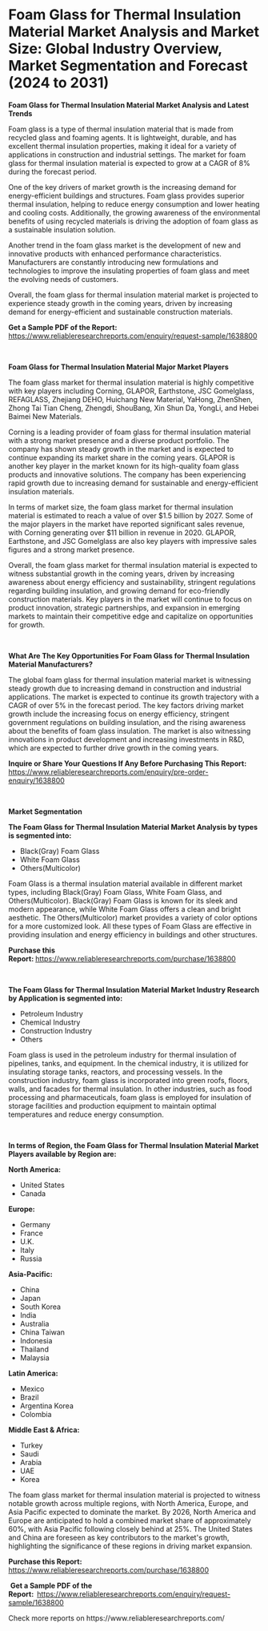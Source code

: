 <p><h1>Foam Glass for Thermal Insulation Material Market Analysis and Market Size: Global Industry Overview, Market Segmentation and Forecast (2024 to 2031)</h1></p><p><strong>Foam Glass for Thermal Insulation Material Market Analysis and Latest Trends</strong></p>
<p><p>Foam glass is a type of thermal insulation material that is made from recycled glass and foaming agents. It is lightweight, durable, and has excellent thermal insulation properties, making it ideal for a variety of applications in construction and industrial settings. The market for foam glass for thermal insulation material is expected to grow at a CAGR of 8% during the forecast period.</p><p>One of the key drivers of market growth is the increasing demand for energy-efficient buildings and structures. Foam glass provides superior thermal insulation, helping to reduce energy consumption and lower heating and cooling costs. Additionally, the growing awareness of the environmental benefits of using recycled materials is driving the adoption of foam glass as a sustainable insulation solution.</p><p>Another trend in the foam glass market is the development of new and innovative products with enhanced performance characteristics. Manufacturers are constantly introducing new formulations and technologies to improve the insulating properties of foam glass and meet the evolving needs of customers.</p><p>Overall, the foam glass for thermal insulation material market is projected to experience steady growth in the coming years, driven by increasing demand for energy-efficient and sustainable construction materials.</p></p>
<p><strong>Get a Sample PDF of the Report:&nbsp;</strong> <a href="https://www.reliableresearchreports.com/enquiry/request-sample/1638800">https://www.reliableresearchreports.com/enquiry/request-sample/1638800</a></p>
<p>&nbsp;</p>
<p><strong>Foam Glass for Thermal Insulation Material Major Market Players</strong></p>
<p><p>The foam glass market for thermal insulation material is highly competitive with key players including Corning, GLAPOR, Earthstone, JSC Gomelglass, REFAGLASS, Zhejiang DEHO, Huichang New Material, YaHong, ZhenShen, Zhong Tai Tian Cheng, Zhengdi, ShouBang, Xin Shun Da, YongLi, and Hebei Baimei New Materials. </p><p>Corning is a leading provider of foam glass for thermal insulation material with a strong market presence and a diverse product portfolio. The company has shown steady growth in the market and is expected to continue expanding its market share in the coming years. GLAPOR is another key player in the market known for its high-quality foam glass products and innovative solutions. The company has been experiencing rapid growth due to increasing demand for sustainable and energy-efficient insulation materials.</p><p>In terms of market size, the foam glass market for thermal insulation material is estimated to reach a value of over $1.5 billion by 2027. Some of the major players in the market have reported significant sales revenue, with Corning generating over $11 billion in revenue in 2020. GLAPOR, Earthstone, and JSC Gomelglass are also key players with impressive sales figures and a strong market presence.</p><p>Overall, the foam glass market for thermal insulation material is expected to witness substantial growth in the coming years, driven by increasing awareness about energy efficiency and sustainability, stringent regulations regarding building insulation, and growing demand for eco-friendly construction materials. Key players in the market will continue to focus on product innovation, strategic partnerships, and expansion in emerging markets to maintain their competitive edge and capitalize on opportunities for growth.</p></p>
<p>&nbsp;</p>
<p><strong>What Are The Key Opportunities For Foam Glass for Thermal Insulation Material Manufacturers?</strong></p>
<p><p>The global foam glass for thermal insulation material market is witnessing steady growth due to increasing demand in construction and industrial applications. The market is expected to continue its growth trajectory with a CAGR of over 5% in the forecast period. The key factors driving market growth include the increasing focus on energy efficiency, stringent government regulations on building insulation, and the rising awareness about the benefits of foam glass insulation. The market is also witnessing innovations in product development and increasing investments in R&D, which are expected to further drive growth in the coming years.</p></p>
<p><strong>Inquire or Share Your Questions If Any Before Purchasing This Report:</strong> <a href="https://www.reliableresearchreports.com/enquiry/pre-order-enquiry/1638800">https://www.reliableresearchreports.com/enquiry/pre-order-enquiry/1638800</a></p>
<p>&nbsp;</p>
<p><strong>Market Segmentation</strong></p>
<p><strong>The Foam Glass for Thermal Insulation Material Market Analysis by types is segmented into:</strong></p>
<p><ul><li>Black(Gray) Foam Glass</li><li>White Foam Glass</li><li>Others(Multicolor)</li></ul></p>
<p><p>Foam Glass is a thermal insulation material available in different market types, including Black(Gray) Foam Glass, White Foam Glass, and Others(Multicolor). Black(Gray) Foam Glass is known for its sleek and modern appearance, while White Foam Glass offers a clean and bright aesthetic. The Others(Multicolor) market provides a variety of color options for a more customized look. All these types of Foam Glass are effective in providing insulation and energy efficiency in buildings and other structures.</p></p>
<p><strong>Purchase this Report:&nbsp;</strong><a href="https://www.reliableresearchreports.com/purchase/1638800">https://www.reliableresearchreports.com/purchase/1638800</a></p>
<p>&nbsp;</p>
<p><strong>The Foam Glass for Thermal Insulation Material Market Industry Research by Application is segmented into:</strong></p>
<p><ul><li>Petroleum Industry</li><li>Chemical Industry</li><li>Construction Industry</li><li>Others</li></ul></p>
<p><p>Foam glass is used in the petroleum industry for thermal insulation of pipelines, tanks, and equipment. In the chemical industry, it is utilized for insulating storage tanks, reactors, and processing vessels. In the construction industry, foam glass is incorporated into green roofs, floors, walls, and facades for thermal insulation. In other industries, such as food processing and pharmaceuticals, foam glass is employed for insulation of storage facilities and production equipment to maintain optimal temperatures and reduce energy consumption.</p></p>
<p>&nbsp;</p>
<p><strong>In terms of Region, the Foam Glass for Thermal Insulation Material Market Players available by Region are:</strong></p>
<p>
    <p> <strong> North America: </strong>
        <ul>
            <li>United States</li>
            <li>Canada</li>
        </ul>
        </p> 
    <p> <strong> Europe: </strong>
        <ul>
            <li>Germany</li>
            <li>France</li>
            <li>U.K.</li>
            <li>Italy</li>
            <li>Russia</li>
        </ul>
        </p> 
    <p> <strong> Asia-Pacific: </strong>
        <ul>
            <li>China</li>
            <li>Japan</li>
            <li>South Korea</li>
            <li>India</li>
            <li>Australia</li>
            <li>China Taiwan</li>
            <li>Indonesia</li>
            <li>Thailand</li>
            <li>Malaysia</li>
        </ul>
        </p> 
    <p> <strong> Latin America: </strong>
        <ul>
            <li>Mexico</li>
            <li>Brazil</li>
            <li>Argentina Korea</li>
            <li>Colombia</li>
        </ul>
        </p> 
    <p> <strong> Middle East & Africa: </strong>
        <ul>
            <li>Turkey</li>
            <li>Saudi</li>
            <li>Arabia</li>
            <li>UAE</li>
            <li>Korea</li>
        </ul>
    </p>
    </p>
<p><p>The foam glass market for thermal insulation material is projected to witness notable growth across multiple regions, with North America, Europe, and Asia Pacific expected to dominate the market. By 2026, North America and Europe are anticipated to hold a combined market share of approximately 60%, with Asia Pacific following closely behind at 25%. The United States and China are foreseen as key contributors to the market's growth, highlighting the significance of these regions in driving market expansion.</p></p>
<p><strong>Purchase this Report: </strong><a href="https://www.reliableresearchreports.com/purchase/1638800">https://www.reliableresearchreports.com/purchase/1638800</a></p>
<p>&nbsp;<strong>Get a Sample PDF of the Report:&nbsp;&nbsp;</strong><a href="https://www.reliableresearchreports.com/enquiry/request-sample/1638800">https://www.reliableresearchreports.com/enquiry/request-sample/1638800</a></p>
<p><strong></strong></p>
<p>Check more reports on https://www.reliableresearchreports.com/</p>